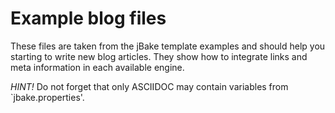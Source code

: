 # Example blog files

These files are taken from the jBake template examples and should help you starting to write new blog articles. They show how to integrate links and meta information in each available engine.

*HINT!* Do not forget that only ASCIIDOC may contain variables from `jbake.properties'.
